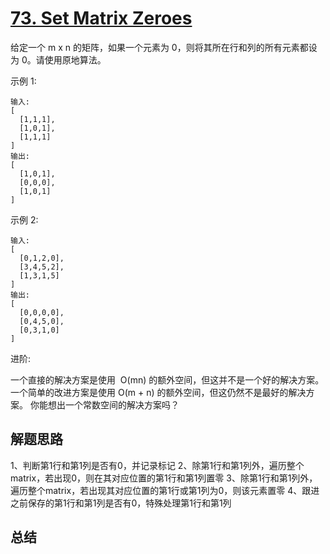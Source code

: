 # [73. Set Matrix Zeroes](https://leetcode-cn.com/problems/set-matrix-zeroes/)


给定一个 m x n 的矩阵，如果一个元素为 0，则将其所在行和列的所有元素都设为 0。请使用原地算法。

示例 1:

```
输入: 
[
  [1,1,1],
  [1,0,1],
  [1,1,1]
]
输出: 
[
  [1,0,1],
  [0,0,0],
  [1,0,1]
]
```

示例 2:

```
输入: 
[
  [0,1,2,0],
  [3,4,5,2],
  [1,3,1,5]
]
输出: 
[
  [0,0,0,0],
  [0,4,5,0],
  [0,3,1,0]
]
```

进阶:

一个直接的解决方案是使用  O(mn) 的额外空间，但这并不是一个好的解决方案。
一个简单的改进方案是使用 O(m + n) 的额外空间，但这仍然不是最好的解决方案。
你能想出一个常数空间的解决方案吗？



## 解题思路


1、判断第1行和第1列是否有0，并记录标记
2、除第1行和第1列外，遍历整个matrix，若出现0，则在其对应位置的第1行和第1列置零
3、除第1行和第1列外，遍历整个matrix，若出现其对应位置的第1行或第1列为0，则该元素置零
4、跟进之前保存的第1行和第1列是否有0，特殊处理第1行和第1列


## 总结


